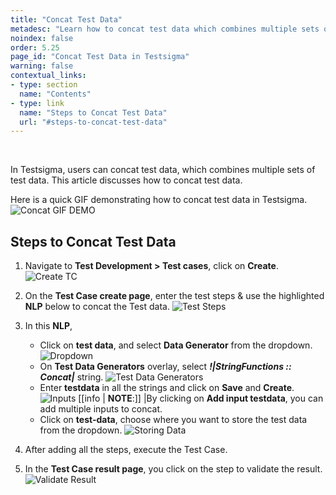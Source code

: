 ```yaml
---
title: "Concat Test Data"
metadesc: "Learn how to concat test data which combines multiple sets of test data in Testsigma. This article discuss concatenation test data in Testsigma in detail"
noindex: false
order: 5.25
page_id: "Concat Test Data in Testsigma"
warning: false
contextual_links:
- type: section
  name: "Contents"
- type: link
  name: "Steps to Concat Test Data"
  url: "#steps-to-concat-test-data"
---
```


<br>

In Testsigma, users can concat test data, which combines multiple sets of test data. This article discusses how to concat test data. 

Here is a quick GIF demonstrating how to concat test data in Testsigma.
![Concat GIF DEMO](https://s3.amazonaws.com/static-docs.testsigma.com/new_images/projects/applications/cctestdata.gif)

## **Steps to Concat Test Data**
1. Navigate to **Test Development > Test cases**, click on **Create**.
![Create TC](https://s3.amazonaws.com/static-docs.testsigma.com/new_images/projects/applications/testcase.png)

2. On the **Test Case create page**, enter the test steps & use the highlighted **NLP** below to concat the Test data.
![Test Steps](https://s3.amazonaws.com/static-docs.testsigma.com/new_images/projects/applications/steps.png)

3. In this **NLP**, 
    - Click on **test data**, and select **Data Generator** from the dropdown.
    ![Dropdown](https://s3.amazonaws.com/static-docs.testsigma.com/new_images/projects/applications/nlp.png)
    - On **Test Data Generators** overlay, select ***!|StringFunctions :: Concat|*** string.
    ![Test Data Generators](https://s3.amazonaws.com/static-docs.testsigma.com/new_images/projects/applications/datagenerators.png)
    - Enter **testdata** in all the strings and click on **Save** and **Create**.
    ![Inputs](https://s3.amazonaws.com/static-docs.testsigma.com/new_images/projects/applications/inputs1.png)
    [[info | **NOTE**:]]
    |By clicking on **Add input testdata**, you can add multiple inputs to concat. 
    - Click on **test-data**, choose where you want to store the test data from the dropdown.
    ![Storing Data](https://s3.amazonaws.com/static-docs.testsigma.com/new_images/projects/applications/storedata.png)

4.  After adding all the steps, execute the Test Case.

5.  In the **Test Case result page**, you click on the step to validate the result.
![Validate Result](https://s3.amazonaws.com/static-docs.testsigma.com/new_images/projects/applications/result1.png)